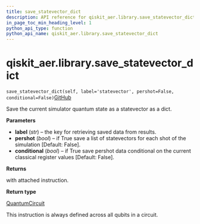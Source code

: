 ```yaml
---
title: save_statevector_dict
description: API reference for qiskit_aer.library.save_statevector_dict
in_page_toc_min_heading_level: 1
python_api_type: function
python_api_name: qiskit_aer.library.save_statevector_dict
---
```


# qiskit\_aer.library.save\_statevector\_dict

<span id="qiskit_aer.library.save_statevector_dict" />

`save_statevector_dict(self, label='statevector', pershot=False, conditional=False)`[GitHub](https://github.com/qiskit/qiskit/tree/stable/0.41/qiskit_aer/library/save_instructions/save_statevector.py "view source code")

Save the current simulator quantum state as a statevector as a dict.

**Parameters**

*   **label** (*str*) – the key for retrieving saved data from results.
*   **pershot** (*bool*) – if True save a list of statevectors for each shot of the simulation \[Default: False].
*   **conditional** (*bool*) – if True save pershot data conditional on the current classical register values \[Default: False].

**Returns**

with attached instruction.

**Return type**

[QuantumCircuit](qiskit.circuit.QuantumCircuit "qiskit.circuit.QuantumCircuit")

<Admonition title="Note" type="note">
  This instruction is always defined across all qubits in a circuit.
</Admonition>

